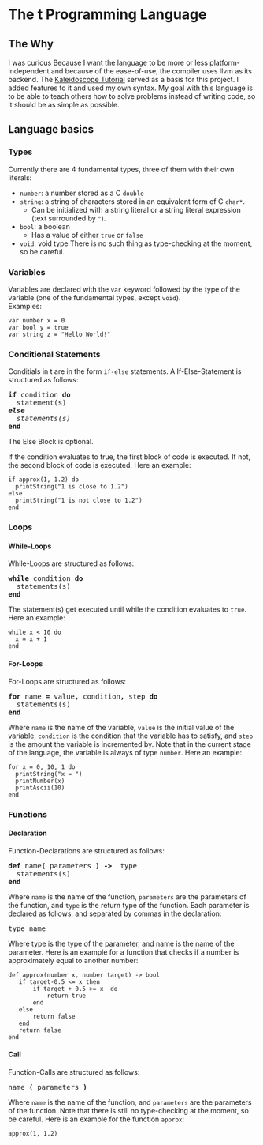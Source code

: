 # The t Programming Language

## The Why
I was curious Because I want the language to be more or less platform-independent and because of the ease-of-use, the compiler uses llvm as its backend.
The [Kaleidoscope Tutorial](https://llvm.org/docs/tutorial/MyFirstLanguageFrontend/) served as a basis for this project. I added features to it and used my own syntax. 
My goal with this language is to be able to teach others how to solve problems instead of writing code, so it should be as simple as possible.

## Language basics
### Types
Currently there are 4 fundamental types, three of them with their own literals:
- `number`: a number stored as a C `double`
- `string`: a string of characters stored in an equivalent form of C `char*`.
  - Can be initialized with a string literal or a string literal expression (text surrounded by `"`).
- `bool`: a boolean
  - Has a value of either `true` or `false`
- `void`: void type
There is no such thing as type-checking at the moment, so be careful.
### Variables
Variables are declared with the `var` keyword followed by the type of the variable (one of the fundamental types, except `void`).  
Examples:
```
var number x = 0
var bool y = true
var string z = "Hello World!"
```
### Conditional Statements
Conditials in t are in the form `if-else` statements.
A If-Else-Statement is structured as follows: 
<pre>
<b>if</b> condition <b>do</b> 
  statement(s) 
<i><b>else</b> 
  statements(s)</i> 
<b>end</b>
</pre>
The Else Block is optional.

If the condition evaluates to true, the first block of code is executed. If not, the second block of code is executed.
Here an example:
```
if approx(1, 1.2) do
  printString("1 is close to 1.2")
else
  printString("1 is not close to 1.2")
end
```
### Loops
#### While-Loops
While-Loops are structured as follows:
<pre>
<b>while</b> condition <b>do</b> 
  statements(s) 
<b>end</b>
</pre>
The statement(s) get executed until while the condition evaluates to `true`.
Here an example:
```
while x < 10 do
  x = x + 1
end
```
#### For-Loops
For-Loops are structured as follows:
<pre>
<b>for</b> name <b>=</b> value<b>,</b> condition<b>,</b> step <b>do</b> 
  statements(s) 
<b>end</b>
</pre>
Where `name` is the name of the variable, `value` is the initial value of the variable, `condition` is the condition that the variable has to satisfy, and `step` is the amount the variable is incremented by. Note that in the current stage of the language, the variable is always of type `number`.
Here an example:
```
for x = 0, 10, 1 do
  printString("x = ")
  printNumber(x)
  printAscii(10)
end
```
### Functions
#### Declaration
Function-Declarations are structured as follows:
<pre>
<b>def</b> name<b>(</b> parameters <b>) -> </b> type 
  statements(s) 
<b>end</b>
</pre>
Where `name` is the name of the function, `parameters` are the parameters of the function, and `type` is the return type of the function.
Each parameter is declared as follows, and separated by commas in the declaration:
<pre>
type name
</pre>
Where type is the type of the parameter, and name is the name of the parameter.
Here is an example for a function that checks if a number is approximately equal to another number:
```
def approx(number x, number target) -> bool
   if target-0.5 <= x then
       if target + 0.5 >= x  do
           return true
       end
   else
       return false
   end
   return false
end
```
#### Call
Function-Calls are structured as follows:
<pre>
name <b>(</b> parameters <b>)</b>
</pre>
Where `name` is the name of the function, and `parameters` are the parameters of the function. Note that there is still no type-checking at the moment, so be careful.
Here is an example for the function `approx`:
```
approx(1, 1.2)
```
